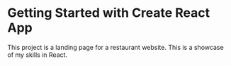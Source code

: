 # Getting Started with Create React App

This project is a landing page for a restaurant website. This is a showcase of my skills in React.

